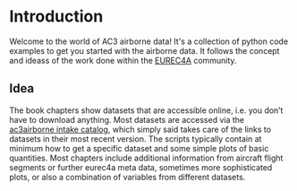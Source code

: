 # Introduction
Welcome to the world of AC3 airborne data! It's a collection of python code examples to get you started with the airborne data. It follows the concept and ideass of the work done within the [EUREC4A](https://eurec4a.pages.gwdg.de/how_to_eurec4a/intro.html) community.

## Idea
The book chapters show datasets that are accessible online, i.e. you don’t have to download anything. Most datasets are accessed via the [ac3airborne intake catalog](https://github.com/igmk/ac3airborne-intake), which simply said takes care of the links to datasets in their most recent version. The scripts typically contain at minimum how to get a specific dataset and some simple plots of basic quantities. Most chapters include additional information from aircraft flight segments or further eurec4a meta data, sometimes more sophisticated plots, or also a combination of variables from different datasets.

